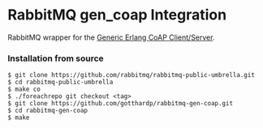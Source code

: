 # RabbitMQ gen_coap Integration

RabbitMQ wrapper for the
[Generic Erlang CoAP Client/Server](https://github.com/gotthardp/gen_coap).

### Installation from source

    $ git clone https://github.com/rabbitmq/rabbitmq-public-umbrella.git
    $ cd rabbitmq-public-umbrella
    $ make co
    $ ./foreachrepo git checkout <tag>
    $ git clone https://github.com/gotthardp/rabbitmq-gen-coap.git
    $ cd rabbitmq-gen-coap
    $ make

